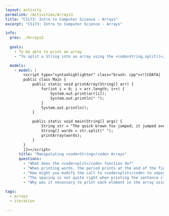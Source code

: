 ```yaml
---
layout: activity
permalink: /Activities/Arrays3
title: "CS173: Intro to Computer Science - Arrays"
excerpt: "CS173: Intro to Computer Science - Arrays"

info:
  prev: ./Arrays2
    
  goals: 
    - To be able to print an array
    - "To split a String into an array using the <code>String.split()</code> method"

  models:
    - model: |
        <script type="syntaxhighlighter" class="brush: cpp"><![CDATA[        
        public class Main {
            public static void printArray(String[] arr) { 
                for(int i = 0; i < arr.length; i++) {
                    System.out.print(arr[i]);
                    System.out.println(" ");
                }
                System.out.println();
            }

            public static void main(String[] args) {
                String str = "The quick brown fox jumped; it jumped over the dog.";
                String[] words = str.split(" ");
                printArray(words);
            }
        }
        ]]></script>         
      title: "Manipulating <code>String</code> Arrays"
      questions:
        - "What does the <code>split</code> function do?"
        - "When printing words, the period prints at the end of the final word.  How can we remove that?"
        - "How might you modify the call to <code>split</code> to separate on the semicolon?" 
        - "The spacing is not quite right when printing the sentence clauses; how can we fix that?"   
        - "Why was it necessary to print each element in the array using a loop?  Why not simply write <code>System.out.println(arr);</code>?"        
      
tags:
  - arrays
  - iteration
  
---
```


